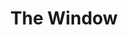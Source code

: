 ---
layout: credit-info
category: credits
headerstatus: shrunk-header
valid: 1
title: The Window
credits_weight: 1
image_cover: /assets/img/credits-grid/the-window.jpg
image_social: /assets/img/credits-grid/opengraph/the-window.jpg
role: Composer
credit_type: Feature Film
imdb: http://gb.imdb.com/title/tt3185776
soundcloud: https://w.soundcloud.com/player/?url=https%3A//api.soundcloud.com/playlists/48509535&amp;auto_play=false&amp;hide_related=false&amp;show_comments=false&amp;show_user=false&amp;show_reposts=false&amp;visual=false
genre: Psycholgical Thriller
director: Steve Spel
writers: Steve Spel
synopsis: Nelson has a vivid nightmare of a woman being murdered and discovers that this is the beginning of a string of actual serial murders.
---